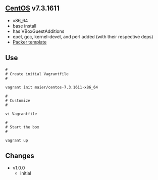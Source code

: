 ## [CentOS](http://centos.org) v7.3.1611

* x86_64
* base install
* has VBoxGuestAdditions
* epel, gcc, kernel-devel, and perl added (with their respective deps)
* [Packer template](https://github.com/maier/packer-templates/)

## Use

```
#
# Create initial Vagrantfile
#

vagrant init maier/centos-7.3.1611-x86_64

#
# Customize
#

vi Vagrantfile

#
# Start the box
#

vagrant up
```


## Changes

* v1.0.0
    * initial
